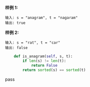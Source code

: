 
**样例 1:**
```
输入: s = "anagram", t = "nagaram"
输出: true
```
**样例 2:**
```
输入: s = "rat", t = "car"
输出: false
```



```python
    def is_anagram(self, s, t):
        if len(s) != len(t):
            return False
        return sorted(s) == sorted(t)
```
pass